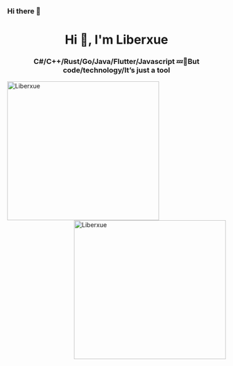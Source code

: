 ### Hi there 👋

<!--
**Liberxue/Liberxue** is a ✨ _special_ ✨ repository because its `README.md` (this file) appears on your GitHub profile.

Here are some ideas to get you started:

- 🔭 I’m currently working on ...
- 🌱 I’m currently learning ...
- 👯 I’m looking to collaborate on ...
- 🤔 I’m looking for help with ...
- 💬 Ask me about ...
- 📫 How to reach me: ...
- 😄 Pronouns: ...
- ⚡ Fun fact: ...
-->

<h1 align="center">Hi 👋, I'm  Liberxue</h1>
<h3 align="center">C#/C++/Rust/Go/Java/Flutter/Javascript 💤👻But code/technology/It’s just a tool</h3>

<p><img width="350" height="320" align="left" src="https://github-readme-stats.vercel.app/api/top-langs/?username=Liberxue&layout=compact&hide=html" alt="Liberxue" /></p>

<p>&nbsp;<img width="350" height="320"  align="right" src="https://github-readme-stats.vercel.app/api/?username=Liberxue&count_private=true&show_icons=true" alt="Liberxue" /></p>
